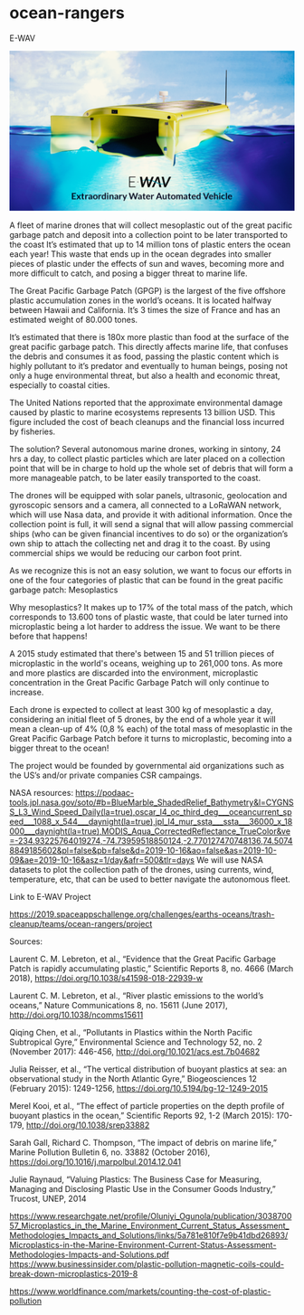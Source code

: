 # ocean-rangers
E-WAV

![alt text](cover.png)


 A fleet of marine drones that will collect mesoplastic out of the great pacific garbage patch and deposit into a collection point to be later transported to the coast
It’s estimated that up to 14 million tons of plastic enters the ocean each year!
This waste that ends up in the ocean degrades into smaller pieces of plastic under the effects of sun and waves, becoming more and more difficult to catch, and posing a bigger threat to marine life.

The Great Pacific Garbage Patch (GPGP) is the largest of the five offshore plastic accumulation zones in the world’s oceans. It is located halfway between Hawaii and California. It’s 3 times the size of France and has an estimated weight of 80.000 tones.

It’s estimated that there is 180x more plastic than food at the surface of the great pacific garbage patch. This directly affects marine life, that confuses the debris and consumes it as food, passing the plastic content which is highly pollutant to it’s predator and eventually to human beings, posing not only a huge environmental threat, but also a health and economic threat, especially to coastal cities.

The United Nations reported that the approximate environmental damage caused by plastic to marine ecosystems represents 13 billion USD. This figure included the cost of beach cleanups and the financial loss incurred by fisheries.

The solution? Several autonomous marine drones, working in sintony, 24 hrs a day, to collect plastic particles which are later placed on a collection point that will be in charge to hold up the whole set of debris that will form a more manageable patch, to be later easily transported to the coast.

The drones will be equipped with solar panels, ultrasonic, geolocation and gyroscopic sensors and a camera, all connected to a LoRaWAN network, which will use Nasa data, and provide it with aditional information.
Once the collection point is full, it will send a signal that will allow passing commercial ships (who can be given financial incentives to do so) or the organization’s own ship to attach the collecting net and drag it to the coast. By using commercial ships we would be reducing our carbon foot print.

As we recognize this is not an easy solution, we want to focus our efforts in one of the four categories of plastic that can be found in the great pacific garbage patch: Mesoplastics

Why mesoplastics? It makes up to 17% of the total mass of the patch, which corresponds to 13.600 tons of plastic waste, that could be later turned into microplastic being a lot harder to address the issue. We want to be there before that happens!

A 2015 study estimated that there's between 15 and 51 trillion pieces of microplastic in the world's oceans, weighing up to 261,000 tons. As more and more plastics are discarded into the environment, microplastic concentration in the Great Pacific Garbage Patch will only continue to increase.

Each drone is expected to collect at least 300 kg of mesoplastic a day, considering an initial fleet of 5 drones, by the end of a whole year it will mean a clean-up of 4% (0,8 % each) of the total mass of mesoplastic in the Great Pacific Garbage Patch before it turns to microplastic, becoming into a bigger threat to the ocean!

The project would be founded by governmental aid organizations such as the US’s and/or private companies CSR campaings.

NASA resources:
https://podaac-tools.jpl.nasa.gov/soto/#b=BlueMarble_ShadedRelief_Bathymetry&l=CYGNSS_L3_Wind_Speed_Daily(la=true),oscar_l4_oc_third_deg___oceancurrent_speed___1088_x_544___daynight(la=true),jpl_l4_mur_ssta___ssta___36000_x_18000___daynight(la=true),MODIS_Aqua_CorrectedReflectance_TrueColor&ve=-234.93225764019274,-74.73959518850124,-2.770127470748136,74.50748849185602&pl=false&pb=false&d=2019-10-16&ao=false&as=2019-10-09&ae=2019-10-16&asz=1/day&afr=500&tlr=days
We will use NASA datasets to plot the collection path of the drones, using currents, wind, temperature, etc, that can be used to better navigate the autonomous fleet.

Link to E-WAV Project

https://2019.spaceappschallenge.org/challenges/earths-oceans/trash-cleanup/teams/ocean-rangers/project

Sources:

Laurent C. M. Lebreton, et al., “Evidence that the Great Pacific Garbage Patch is rapidly accumulating plastic,” Scientific Reports 8, no. 4666 (March 2018), https://doi.org/10.1038/s41598-018-22939-w

Laurent C. M. Lebreton, et al., “River plastic emissions to the world’s oceans,” Nature Communications 8, no. 15611 (June 2017), http://doi.org/10.1038/ncomms15611

Qiqing Chen, et al., “Pollutants in Plastics within the North Pacific Subtropical Gyre,” Environmental Science and Technology 52, no. 2 (November 2017): 446-456, http://doi.org/10.1021/acs.est.7b04682

Julia Reisser, et al., “The vertical distribution of buoyant plastics at sea: an observational study in the North Atlantic Gyre,” Biogeosciences 12 (February 2015): 1249-1256, https://doi.org/10.5194/bg-12-1249-2015

Merel Kooi, et al., “The effect of particle properties on the depth profile of buoyant plastics in the ocean,” Scientific Reports 92, 1-2 (March 2015): 170-179, http://doi.org/10.1038/srep33882

Sarah Gall, Richard C. Thompson, “The impact of debris on marine life,” Marine Pollution Bulletin 6, no. 33882 (October 2016), https://doi.org/10.1016/j.marpolbul.2014.12.041

Julie Raynaud, “Valuing Plastics: The Business Case for Measuring, Managing and Disclosing Plastic Use in the Consumer Goods Industry,” Trucost, UNEP, 2014

https://www.researchgate.net/profile/Oluniyi_Ogunola/publication/303870057_Microplastics_in_the_Marine_Environment_Current_Status_Assessment_Methodologies_Impacts_and_Solutions/links/5a781e810f7e9b41dbd26893/Microplastics-in-the-Marine-Environment-Current-Status-Assessment-Methodologies-Impacts-and-Solutions.pdf
https://www.businessinsider.com/plastic-pollution-magnetic-coils-could-break-down-microplastics-2019-8

https://www.worldfinance.com/markets/counting-the-cost-of-plastic-pollution
